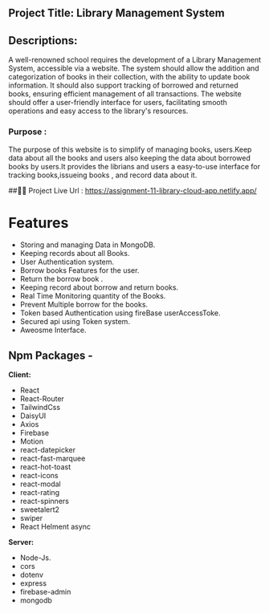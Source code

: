 ## Project Title: Library Management System

## Descriptions:

A well-renowned school requires the development of a Library Management System, accessible via a website. The system should allow the addition and categorization of books in their collection, with the ability to update book information. It should also support tracking of borrowed and returned books, ensuring efficient management of all transactions. The website should offer a user-friendly interface for users, facilitating smooth operations and easy access to the library's resources.

### Purpose :

The purpose of this website is to simplify of managing books,
users.Keep data about all the books and users also keeping the
data about borrowed books by users.It provides the librians
and users a easy-to-use interface for tracking books,issueing
books , and record data about it.

##🚀🚀 Project Live Url : https://assignment-11-library-cloud-app.netlify.app/

# Features

- Storing and managing Data in MongoDB.
- Keeping records about all Books.
- User Authentication system.
- Borrow books Features for the user.
- Return the borrow book .
- Keeping record about borrow and return books.
- Real Time Monitoring quantity of the Books.
- Prevent Multiple borrow for the books.
- Token based Authentication using fireBase userAccessToke.
- Secured api using Token system.
- Aweosme Interface.

## Npm Packages -

**Client:**

- React
- React-Router
- TailwindCss
- DaisyUI
- Axios
- Firebase
- Motion
- react-datepicker
- react-fast-marquee
- react-hot-toast
- react-icons
- react-modal
- react-rating
- react-spinners
- sweetalert2
- swiper
- React Helment async

**Server:**

- Node-Js.
- cors
- dotenv
- express
- firebase-admin
- mongodb
